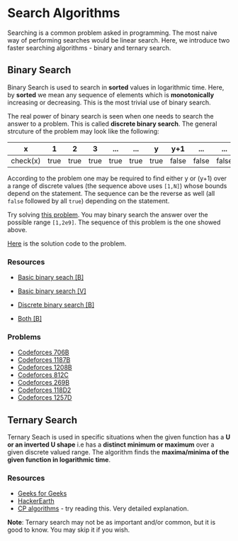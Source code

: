 # Search Algorithms
Searching is a common problem asked in programming. The most naive way of performing searches would be linear search. Here, we introduce two faster searching algorithms - binary and ternary search.

## Binary Search
Binary Search is used to  search in **sorted** values in logarithmic time. Here, by **sorted** we mean any sequence of elements which is **monotonically** increasing or decreasing. This is the most trivial use of binary search.

The real power of binary search is seen when one needs to search the answer to a problem. This is called **discrete binary search**. The general strcuture of the problem may look like the following:


| x        | 1     | 2     | 3     |...    |...    | y     | y+1   | ...   | ...   | N  |
| -------- | ----- | ----- | ----- | ----- | ----- | ----- | ----- | ----- | ----- | ----- |
| check(x) | true  | true  | true  | true  | true  | true  | false | false | false | false |

According to the problem one may be required to find either y or (y+1) over a range of discrete values (the sequence above uses `[1,N]`) whose bounds depend on the statement. The sequence can be the reverse as well (all `false` followed by all `true`) depending on the statement.

Try solving [this problem](https://codeforces.com/contest/1201/problem/C). You may binary search the answer over the possible range `[1,2e9]`. The sequence of this problem is the one showed above.

[Here](https://codeforces.com/contest/1201/submission/88821555) is the solution code to the problem.

### Resources
* [Basic binary seach [B]](https://www.hackerearth.com/practice/algorithms/searching/binary-search/tutorial/)
* [Basic binary search [V]](https://www.youtube.com/watch?v=j5uXyPJ0Pew)

* [Discrete binary search [B]](https://oldaddr.wordpress.com/2014/06/28/binary-search-the-answer/)
* [Both [B]](https://www.topcoder.com/thrive/articles/Binary%20Search)

### Problems
* [Codeforces 706B](https://codeforces.com/problemset/problem/706/B)
* [Codeforces 1187B](https://codeforces.com/contest/1187/problem/B)
* [Codeforces 1208B](https://codeforces.com/contest/1208/problem/B)
* [Codeforces 812C](https://codeforces.com/contest/812/problem/C)
* [Codeforces 269B](https://codeforces.com/contest/269/problem/B)
* [Codeforces 118D2](https://codeforces.com/contest/1118/problem/D2)
* [Codeforces 1257D](https://codeforces.com/problemset/problem/1257/D)

## Ternary Search
Ternary Seach is used in specific situations when the given function has a **U or an inverted U shape** i.e has a **distinct minimum or maximum** over a given discrete valued range.
The algorithm finds the **maxima/minima of the given function in logarithmic time**.

### Resources
* [Geeks for Geeks](https://www.geeksforgeeks.org/ternary-search/)
* [HackerEarth](https://www.hackerearth.com/practice/algorithms/searching/ternary-search/tutorial/)
* [CP algorithms](https://cp-algorithms.com/num_methods/ternary_search.html) - try reading this. Very detailed explanation.

**Note**: Ternary search may not be as important and/or common, but it is good to know. You may skip it if you wish.